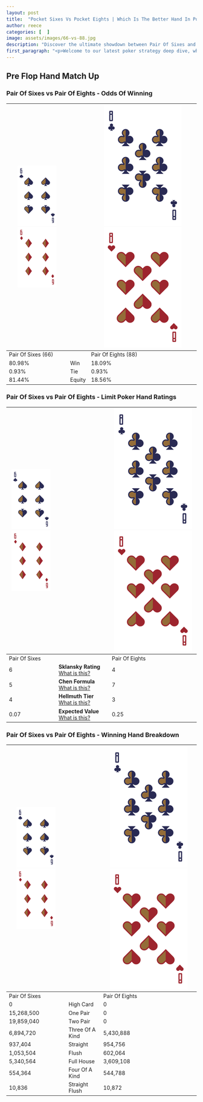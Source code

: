 ```yaml
---
layout: post
title:  "Pocket Sixes Vs Pocket Eights | Which Is The Better Hand In Poker? A Complete Guide"
author: reece
categories: [  ]
image: assets/images/66-vs-88.jpg
description: "Discover the ultimate showdown between Pair Of Sixes and Pair Of Eights in poker! Uncover the odds, strategies, and scenarios where one hand triumphs over the other. Get ready to up your poker game with this thrilling analysis."
first_paragraph: "<p>Welcome to our latest poker strategy deep dive, where we're pitting two distinct hands against each other in a high-stakes showdown: Pair Of Sixes vs Pair Of Eights.</p><p>In the dynamic world of poker, every decision counts, and knowing which hand holds the upper hand is key to your success at the table.</p><p>In this article, we'll dissect these two hands, explore the scenarios where one dominates the other, and equip you with the knowledge to make strategic choices that can tip the odds in your favor.</p><p>Get ready to unravel the intriguing dynamics of these poker hands and elevate your game to new heights.</p>"
---
```




[comment]: # (sp0)

## Pre Flop Hand Match Up

<div class="table hand-ratings" markdown="1"> 



### Pair Of Sixes vs Pair Of Eights - Odds Of Winning


    
| ![image info](assets/images/hand1/6.png) ![image info](assets/images/hand1/6o.png) |  | ![image info](assets/images/hand2/8.png) ![image info](assets/images/hand2/8o.png) |
| -------- | -------- | -------- |
| Pair Of Sixes (66) |  | Pair Of Eights (88) |
| 80.98% | Win | 18.09% |
| 0.93% | Tie | 0.93% |
| 81.44% | Equity | 18.56% |




[comment]: # (sp1)



### Pair Of Sixes vs Pair Of Eights - Limit Poker Hand Ratings


    
| ![image info](assets/images/hand1/6.png) ![image info](assets/images/hand1/6o.png) |  | ![image info](assets/images/hand2/8.png) ![image info](assets/images/hand2/8o.png) |
| -------- | -------- | -------- |
| Pair Of Sixes |  | Pair Of Eights |
| 6 | **Sklansky Rating** [What is this?](/sklansky-rating-explained) | 4 |
| 5 | **Chen Formula** [What is this?](/chen-formula-explained) | 7 |
| 4 | **Hellmuth Tier** [What is this?](/Hellmuth-tier-explained) | 3 |
| 0.07 | **Expected Value** [What is this?](/expected-value-explained) | 0.25 |




[comment]: # (sp2)



### Pair Of Sixes vs Pair Of Eights - Winning Hand Breakdown


    
| ![image info](assets/images/hand1/6.png) ![image info](assets/images/hand1/6o.png) |  | ![image info](assets/images/hand2/8.png) ![image info](assets/images/hand2/8o.png) |
| -------- | -------- | -------- |
| Pair Of Sixes |  | Pair Of Eights |
| 0 | High Card | 0 |
| 15,268,500 | One Pair | 0 |
| 19,859,040 | Two Pair | 0 |
| 6,894,720 | Three Of A Kind | 5,430,888 |
| 937,404 | Straight | 954,756 |
| 1,053,504 | Flush | 602,064 |
| 5,340,564 | Full House | 3,609,108 |
| 554,364 | Four Of A Kind | 544,788 |
| 10,836 | Straight Flush | 10,872 |




[comment]: # (sp3)



</div>

[comment]: # (sp4)



[comment]: # (sp5)

